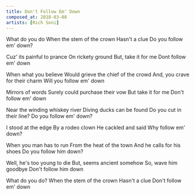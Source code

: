 ```yaml
---
title: Don't Follow Em' Down
composed_at: 2018-03-08
artists: [Rich Soni]
---
```


What do you do
When the stem of the crown
Hasn't a clue
Do you follow em' down?

Cuz' its painful to prance
On rickety ground
But, take it for me
Dont follow em' down

When what you believe
Would grieve the chief of the crowd
And, you crave for their charm
Will you follow em' down

Mirrors of words
Surely could purchase their vow
But take it for me
Don't follow em' down

Near the winding whiskey river
Diving ducks can be found
Do you cut in their line?
Do you follow em' down?

I stood at the edge
By a rodeo clown
He cackled and said
Why follow em' down?

When you man has to run
From the heat of the town
And he calls for his shoes
Do you follow him down?

Well, he's too young to die
But, seems ancient somehow
So, wave him goodbye
Don't follow him down

What do you do?
When the stem of the crown
Hasn't a clue
Don't follow em' down
